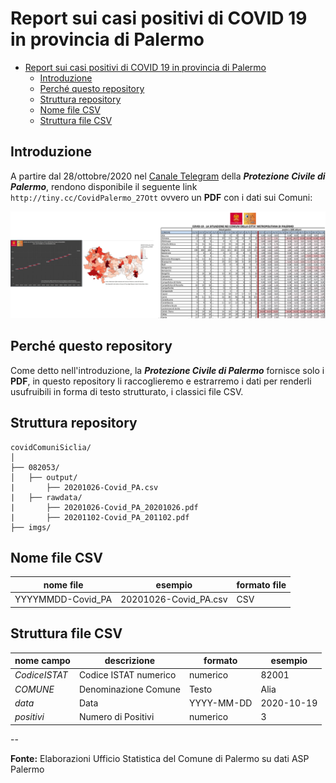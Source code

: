 # Report sui casi positivi di COVID 19 in provincia di Palermo

<!-- TOC -->

- [Report sui casi positivi di COVID 19 in provincia di Palermo](#report-sui-casi-positivi-di-covid-19-in-provincia-di-palermo)
  - [Introduzione](#introduzione)
  - [Perché questo repository](#perché-questo-repository)
  - [Struttura repository](#struttura-repository)
  - [Nome file CSV](#nome-file-csv)
  - [Struttura file CSV](#struttura-file-csv)

<!-- /TOC -->

## Introduzione

A partire dal 28/ottobre/2020 nel [Canale Telegram](https://t.me/ProtezioneCivilePalermo) della _**Protezione Civile di Palermo**_, rendono disponibile il seguente link `http://tiny.cc/CovidPalermo_27Ott` ovvero un **PDF** con i dati sui Comuni:

![](imgs/img_01.png)

## Perché questo repository

Come detto nell'introduzione, la _**Protezione Civile di Palermo**_ fornisce solo i **PDF**, in questo repository li raccoglieremo e estrarremo i dati per renderli usufruibili in forma di testo strutturato, i classici file CSV.

## Struttura repository

```
covidComuniSiclia/
│
├── 082053/
│   ├── output/
|       ├── 20201026-Covid_PA.csv
|   ├── rawdata/
|       ├── 20201026-Covid_PA_20201026.pdf
|       ├── 20201102-Covid_PA_201102.pdf
├── imgs/
```

## Nome file CSV

nome file | esempio | formato file
----------|---------|------------
YYYYMMDD-Covid_PA|20201026-Covid_PA.csv| CSV

## Struttura file CSV

nome campo    | descrizione | formato | esempio
--------------|-------------|---------|-------
_CodiceISTAT_   | Codice ISTAT numerico | numerico | 82001
_COMUNE_        | Denominazione Comune | Testo | Alia
_data_          | Data| YYYY-MM-DD | 2020-10-19
_positivi_      | Numero di Positivi | numerico | 3

--

**Fonte:** Elaborazioni Ufficio Statistica del Comune di Palermo su dati ASP Palermo


